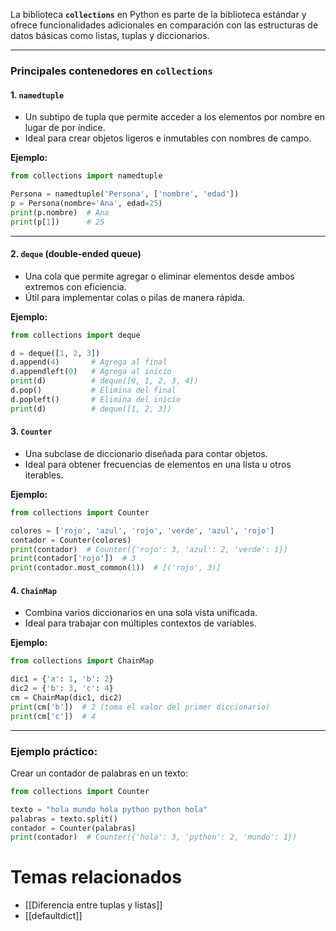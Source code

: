 La biblioteca **`collections`** en Python es parte de la biblioteca estándar y ofrece funcionalidades adicionales en comparación con las estructuras de datos básicas como listas, tuplas y diccionarios. 

---
### **Principales contenedores en `collections`**

#### 1. **`namedtuple`**
   - Un subtipo de tupla que permite acceder a los elementos por nombre en lugar de por índice.
   - Ideal para crear objetos ligeros e inmutables con nombres de campo.

   **Ejemplo:**
   ```python
   from collections import namedtuple

   Persona = namedtuple('Persona', ['nombre', 'edad'])
   p = Persona(nombre='Ana', edad=25)
   print(p.nombre)  # Ana
   print(p[1])      # 25
   ```

---

#### 2. **`deque`** (double-ended queue)
   - Una cola que permite agregar o eliminar elementos desde ambos extremos con eficiencia.
   - Útil para implementar colas o pilas de manera rápida.

   **Ejemplo:**
   ```python
   from collections import deque

   d = deque([1, 2, 3])
   d.append(4)       # Agrega al final
   d.appendleft(0)   # Agrega al inicio
   print(d)          # deque([0, 1, 2, 3, 4])
   d.pop()           # Elimina del final
   d.popleft()       # Elimina del inicio
   print(d)          # deque([1, 2, 3])
   ```


#### 3. **`Counter`**
   - Una subclase de diccionario diseñada para contar objetos.
   - Ideal para obtener frecuencias de elementos en una lista u otros iterables.

   **Ejemplo:**
   ```python
   from collections import Counter

   colores = ['rojo', 'azul', 'rojo', 'verde', 'azul', 'rojo']
   contador = Counter(colores)
   print(contador)  # Counter({'rojo': 3, 'azul': 2, 'verde': 1})
   print(contador['rojo'])  # 3
   print(contador.most_common(1))  # [('rojo', 3)]
   ```


#### 4. **`ChainMap`**
   - Combina varios diccionarios en una sola vista unificada.
   - Ideal para trabajar con múltiples contextos de variables.

   **Ejemplo:**
   ```python
   from collections import ChainMap

   dic1 = {'a': 1, 'b': 2}
   dic2 = {'b': 3, 'c': 4}
   cm = ChainMap(dic1, dic2)
   print(cm['b'])  # 2 (toma el valor del primer diccionario)
   print(cm['c'])  # 4
   ```

---

### **Ejemplo práctico:**
Crear un contador de palabras en un texto:
```python
from collections import Counter

texto = "hola mundo hola python python hola"
palabras = texto.split()
contador = Counter(palabras)
print(contador)  # Counter({'hola': 3, 'python': 2, 'mundo': 1})
```


# Temas relacionados
- [[Diferencia entre tuplas y listas]]
- [[defaultdict]]
